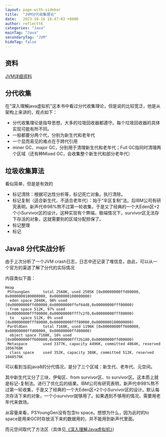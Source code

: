 ```yaml
---
layout: page-with-sidebar
title:  "JVM分代收集理论"
date:   2023-10-16 18:47:03 +0800
author: reflectt6
categories: "Java"
mainTag: "Java"
secondaryTag: "JVM"
hideTag: false
---
```


## 资料

[JVM详细资料](/java/2023/10/19/深入理解Java虚拟机.html)

## 分代收集

在“深入理解java虚拟机”这本书中看过分代收集理论，但是说的比较宽泛，他是从架构上来讲的，观点如下：

- 分代收集理论是指导思想，大多的垃圾回收器都遵守。每个垃圾回收器的具体实现可能有所不同。
- 一般都要分两个代，分别为新生代和老年代
- 一个显而易见的难点在于跨代引用
- miner GC、major GC，分别用于清理新生代和老年代；Full GC指同时清理两个区域（还有种Mixed GC，会收集整个新生代和部分老年代）

## 垃圾收集算法

看似简单，但是是有效的

- 标记清除：根据可达性分析等，标记死亡对象。执行清除。
- 标记复制（适合新生代，不适合老年代）：始于“半区复制”法。后IBM公司有研究表明，新声代中98%熬不过第一轮收集，于是又了经典的一个大Eden区+2个小Survivor区的设计。这种实现有个弊端，极端情况下，survivor区无法存下存活的对象，这就需要别的区域分配担保了。
- 标记整理
- 标记

## Java8 分代实战分析

由于上次分析了一个JVM crash日志，日志中还记录了堆信息，由此，可以从一个官方的渠道了解了分代的实际情况

内容类似下面：

```shell
Heap
 PSYoungGen      total 2560K, used 2505K [0x00000000ffd00000, 0x0000000100000000, 0x0000000100000000)
  eden space 2048K, 98% used [0x00000000ffd00000,0x00000000ffef64d8,0x00000000fff00000)
  from space 512K, 97% used [0x00000000fff00000,0x00000000fff7c2f0,0x00000000fff80000)
  to   space 512K, 0% used [0x00000000fff80000,0x00000000fff80000,0x0000000100000000)
 ParOldGen       total 7168K, used 1196K [0x00000000ff600000, 0x00000000ffd00000, 0x00000000ffd00000)
  object space 7168K, 16% used [0x00000000ff600000,0x00000000ff72b180,0x00000000ffd00000)
 Metaspace       used 3377K, capacity 4496K, committed 4864K, reserved 1056768K
  class space    used 352K, capacity 388K, committed 512K, reserved 1048576K
```

可以看到当前java8的分代情况，是分了三个区域：新生代、老年代、元空间。

其中新生代又分了三块，伊甸区、from survivor区、to survivor区。这本质上就是标记-复制法。进行了优化后的结果。IBM公司有研究表明，新声代中98%熬不过第一轮收集，于是又了经典的一个大Eden区+2个小Survivor区的设计。默认每次存活下来的对象，一个小survivor就够用了。如果遇到不够用的情况，需要用老年代来救场。

从容量来看，PSYoungGen没有包含to space。想想为什么，因为此时的to space是用来GC时存放活下来的数据用的，并不能用到新声代里面。

而元空间取代了方法区（具体见[《深入理解Java虚拟机》](/java/2023/10/19/深入理解Java虚拟机.html)）











